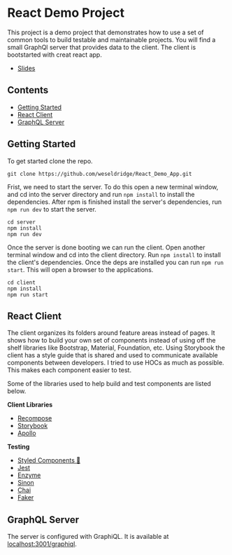 # React Demo Project

This project is a demo project that demonstrates how to use a set of common tools to build testable and maintainable projects. You will find a small GraphQl server that provides data to the client. The client is bootstarted with creat react app.

- [Slides](https://docs.google.com/presentation/d/1d-mq8-Bw6b5eS0ur0ylGTloTkfAkmycfrRB077OV_EA/edit?usp=sharing)

## Contents

- [Getting Started](https://github.com/weseldridge/React_Demo_App#user-content-getting-started)
- [React Client](https://github.com/weseldridge/React_Demo_App#user-content-react-client)
- [GraphQL Server](https://github.com/weseldridge/React_Demo_App#user-content-graphql-server)

## Getting Started

To get started clone the repo.

```
git clone https://github.com/weseldridge/React_Demo_App.git
```

Frist, we need to start the server. To do this open a new terminal window, and cd into the server directory and run `npm install` to install the dependencies. After npm is finished install the server's dependencies, run `npm run dev` to start the server.

```
cd server
npm install
npm run dev
```

Once the server is done booting we can run the client. Open another terminal window and cd into the client directory. Run `npm install` to install the client's dependencies. Once the deps are installed you can run `npm run start`. This will open a browser to the applications.
 
```
cd client
npm install
npm run start
```


## React Client

The client organizes its folders around feature areas instead of pages. It shows how to build your own set of components instead of using off the shelf libraries like Bootstrap, Material, Foundation, etc. Using Storybook the client has a style guide that is shared and used to communicate available components between developers. I tried to use HOCs as much as possible. This makes each component easier to test. 

Some of the libraries used to help build and test components are listed below.

**Client Libraries**

- [Recompose](https://github.com/acdlite/recompose)
- [Storybook](https://storybook.js.org/)
- [Apollo](http://www.apollostack.com/)

**Testing**

- [Styled Components 💅](https://www.styled-components.com/)
- [Jest](https://facebook.github.io/jest/)
- [Enzyme](https://github.com/airbnb/enzyme)
- [Sinon](https://github.com/sinonjs/sinon)
- [Chai](https://github.com/domenic/sinon-chai)
- [Faker](https://github.com/marak/Faker.js/)

## GraphQL Server

The server is configured with GraphiQL. It is available at [localhost:3001/graphiql](http://localhost:3001/graphiql).